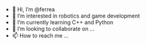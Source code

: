 - 👋 Hi, I’m @ferrea
- 👀 I’m interested in robotics and game development
- 🌱 I’m currently learning C++ and Python
- 💞️ I’m looking to collaborate on ...
- 📫 How to reach me ...

<!---
ferrea/ferrea is a ✨ special ✨ repository because its `README.md` (this file) appears on your GitHub profile.
You can click the Preview link to take a look at your changes.
--->
